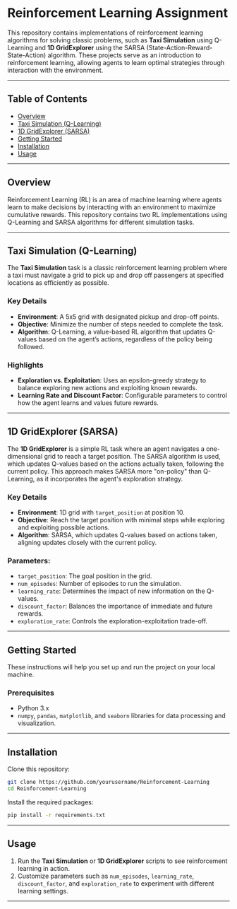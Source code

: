 # Reinforcement Learning Assignment
This repository contains implementations of reinforcement learning algorithms for solving classic problems, such as **Taxi Simulation** using Q-Learning and **1D GridExplorer** using the SARSA (State-Action-Reward-State-Action) algorithm. These projects serve as an introduction to reinforcement learning, allowing agents to learn optimal strategies through interaction with the environment.

---

## Table of Contents
- [Overview](#overview)
- [Taxi Simulation (Q-Learning)](#taxi-simulation-q-learning)
- [1D GridExplorer (SARSA)](#1d-gridexplorer-sarsa)
- [Getting Started](#getting-started)
- [Installation](#installation)
- [Usage](#usage)

---

## Overview
Reinforcement Learning (RL) is an area of machine learning where agents learn to make decisions by interacting with an environment to maximize cumulative rewards. This repository contains two RL implementations using Q-Learning and SARSA algorithms for different simulation tasks.

---

## Taxi Simulation (Q-Learning)
The **Taxi Simulation** task is a classic reinforcement learning problem where a taxi must navigate a grid to pick up and drop off passengers at specified locations as efficiently as possible. 

### Key Details
- **Environment**: A 5x5 grid with designated pickup and drop-off points.
- **Objective**: Minimize the number of steps needed to complete the task.
- **Algorithm**: Q-Learning, a value-based RL algorithm that updates Q-values based on the agent’s actions, regardless of the policy being followed.

### Highlights
- **Exploration vs. Exploitation**: Uses an epsilon-greedy strategy to balance exploring new actions and exploiting known rewards.
- **Learning Rate and Discount Factor**: Configurable parameters to control how the agent learns and values future rewards.

---

## 1D GridExplorer (SARSA)
The **1D GridExplorer** is a simple RL task where an agent navigates a one-dimensional grid to reach a target position. The SARSA algorithm is used, which updates Q-values based on the actions actually taken, following the current policy. This approach makes SARSA more "on-policy" than Q-Learning, as it incorporates the agent's exploration strategy.

### Key Details
- **Environment**: 1D grid with `target_position` at position 10.
- **Objective**: Reach the target position with minimal steps while exploring and exploiting possible actions.
- **Algorithm**: SARSA, which updates Q-values based on actions taken, aligning updates closely with the current policy.

### Parameters:
- `target_position`: The goal position in the grid.
- `num_episodes`: Number of episodes to run the simulation.
- `learning_rate`: Determines the impact of new information on the Q-values.
- `discount_factor`: Balances the importance of immediate and future rewards.
- `exploration_rate`: Controls the exploration-exploitation trade-off.

---

## Getting Started
These instructions will help you set up and run the project on your local machine.

### Prerequisites
- Python 3.x
- `numpy`, `pandas`, `matplotlib`, and `seaborn` libraries for data processing and visualization.

---

## Installation
Clone this repository:

```bash
git clone https://github.com/yourusername/Reinforcement-Learning
cd Reinforcement-Learning
```

Install the required packages:

```bash
pip install -r requirements.txt
```

---

## Usage
1. Run the **Taxi Simulation** or **1D GridExplorer** scripts to see reinforcement learning in action.
2. Customize parameters such as `num_episodes`, `learning_rate`, `discount_factor`, and `exploration_rate` to experiment with different learning settings.

---

